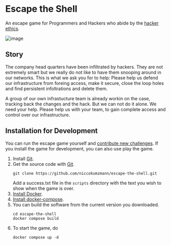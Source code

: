 Escape the Shell
================

An escape game for Programmers and Hackers who abide by the [hacker ethics].

![image](https://github.com/user-attachments/assets/f44af7d9-dc0a-4efc-89d9-f48d004c86d0)


Story
-----

The company head quarters have been infiltrated by hackers.
They are not extremely smart but we really do not like to have them snooping
around in our networks.
This is what we ask you for to help: Please help us defend our infrastructure
from foreing access, make it secure, close the loop holes and find
persistent infoltrations and delete them.

A group of our own infrastucture team is already workin on the case, tracking
back the changes and the hack.
But we can not do it alone. We need your help.
Please help us with your team, to gain complete access and control over our
infrastructure.

Installation for Development
----------------------------

You can run the escape game yourself and
[contribute new challenges][contributing].
If you install the game for development, you can also use play the game.

1. Install [Git].
2. Get the source code with [Git].
    ```shell
    git clone https://github.com/niccokumzmann/escape-the-shell.git
    ```
    Add a success.txt file in the `scripts` directory with the text you wish to show when the game is over.
3. [Install Docker][install-docker].
4. [Install docker-compose][install-docker-compose].
5. You can build the software from the current version you downloaded.
    ```shell
    cd escape-the-shell
    docker compose build
    ```
6. To start the game, do
    ```shell
    docker compose up -d
    ```

[hacker ethics]: https://www.ccc.de/en/hackerethik
[contributing]: CONTRIBUTING.md
[install-docker]: https://www.digitalocean.com/community/tutorials/how-to-install-and-use-docker-on-ubuntu-16-04
[Git]: http://git-scm.com/
[install-docker-compose]: https://docs.docker.com/compose/install/#master-builds

